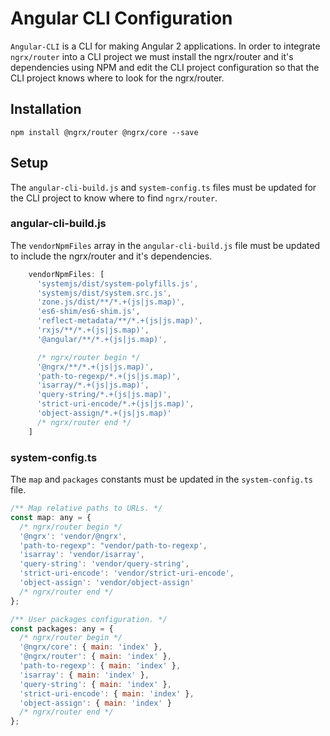 # Angular CLI Configuration
`Angular-CLI` is a CLI for making Angular 2 applications. In order to integrate `ngrx/router` into a CLI project we must install the ngrx/router and it's dependencies using NPM and edit the CLI project configuration so that the CLI project knows where to look for the ngrx/router.

## Installation
`npm install @ngrx/router @ngrx/core --save`

## Setup
The `angular-cli-build.js` and `system-config.ts` files must be updated for the CLI project to know where to find `ngrx/router`.

### angular-cli-build.js
The `vendorNpmFiles` array in the `angular-cli-build.js` file must be updated to include the ngrx/router and it's dependencies.

```js
    vendorNpmFiles: [
      'systemjs/dist/system-polyfills.js',
      'systemjs/dist/system.src.js',
      'zone.js/dist/**/*.+(js|js.map)',
      'es6-shim/es6-shim.js',
      'reflect-metadata/**/*.+(js|js.map)',
      'rxjs/**/*.+(js|js.map)',
      '@angular/**/*.+(js|js.map)',

      /* ngrx/router begin */
      '@ngrx/**/*.+(js|js.map)',
      'path-to-regexp/*.+(js|js.map)',
      'isarray/*.+(js|js.map)',
      'query-string/*.+(js|js.map)',
      'strict-uri-encode/*.+(js|js.map)',
      'object-assign/*.+(js|js.map)'
      /* ngrx/router end */
    ]
```

### system-config.ts
The `map` and `packages` constants must be updated in the `system-config.ts` file.

```js
/** Map relative paths to URLs. */
const map: any = {
  /* ngrx/router begin */ 
  '@ngrx': 'vendor/@ngrx',
  'path-to-regexp": "vendor/path-to-regexp',
  'isarray': 'vendor/isarray',
  'query-string': 'vendor/query-string',
  'strict-uri-encode': 'vendor/strict-uri-encode',
  'object-assign': 'vendor/object-assign'
  /* ngrx/router end */ 
};

/** User packages configuration. */
const packages: any = {
  /* ngrx/router begin */ 
  '@ngrx/core': { main: 'index' },
  '@ngrx/router': { main: 'index' },
  'path-to-regexp': { main: 'index' },
  'isarray': { main: 'index' },
  'query-string': { main: 'index' },
  'strict-uri-encode': { main: 'index' },
  'object-assign': { main: 'index' }
  /* ngrx/router end */
};
```
